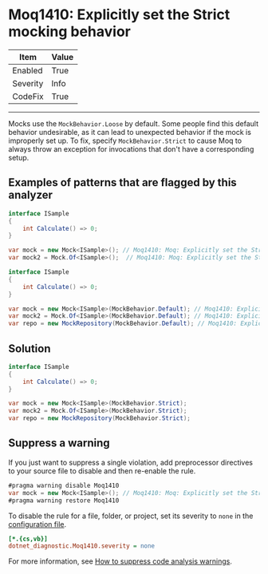 # Moq1410: Explicitly set the Strict mocking behavior

| Item     | Value   |
| -------- | ------- |
| Enabled  | True    |
| Severity | Info    |
| CodeFix  | True    |

---

Mocks use the `MockBehavior.Loose` by default. Some people find this default behavior undesirable, as it can lead to
unexpected behavior if the mock is improperly set up. To fix, specify `MockBehavior.Strict` to cause Moq to always throw
an exception for invocations that don't have a corresponding setup.

## Examples of patterns that are flagged by this analyzer

```csharp
interface ISample
{
    int Calculate() => 0;
}

var mock = new Mock<ISample>(); // Moq1410: Moq: Explicitly set the Strict mocking behavior
var mock2 = Mock.Of<ISample>();  // Moq1410: Moq: Explicitly set the Strict mocking behavior
```

```csharp
interface ISample
{
    int Calculate() => 0;
}

var mock = new Mock<ISample>(MockBehavior.Default); // Moq1410: Explicitly set the Strict mocking behavior
var mock2 = Mock.Of<ISample>(MockBehavior.Default); // Moq1410: Explicitly set the Strict mocking behavior
var repo = new MockRepository(MockBehavior.Default); // Moq1410: Explicitly set the Strict mocking behavior
```

## Solution

```csharp
interface ISample
{
    int Calculate() => 0;
}

var mock = new Mock<ISample>(MockBehavior.Strict);
var mock2 = Mock.Of<ISample>(MockBehavior.Strict);
var repo = new MockRepository(MockBehavior.Strict);
```

## Suppress a warning

If you just want to suppress a single violation, add preprocessor directives to
your source file to disable and then re-enable the rule.

```csharp
#pragma warning disable Moq1410
var mock = new Mock<ISample>(); // Moq1410: Moq: Explicitly set the Strict mocking behavior
#pragma warning restore Moq1410
```

To disable the rule for a file, folder, or project, set its severity to `none`
in the
[configuration file](https://learn.microsoft.com/en-us/dotnet/fundamentals/code-analysis/configuration-files).

```ini
[*.{cs,vb}]
dotnet_diagnostic.Moq1410.severity = none
```

For more information, see
[How to suppress code analysis warnings](https://learn.microsoft.com/en-us/dotnet/fundamentals/code-analysis/suppress-warnings).
